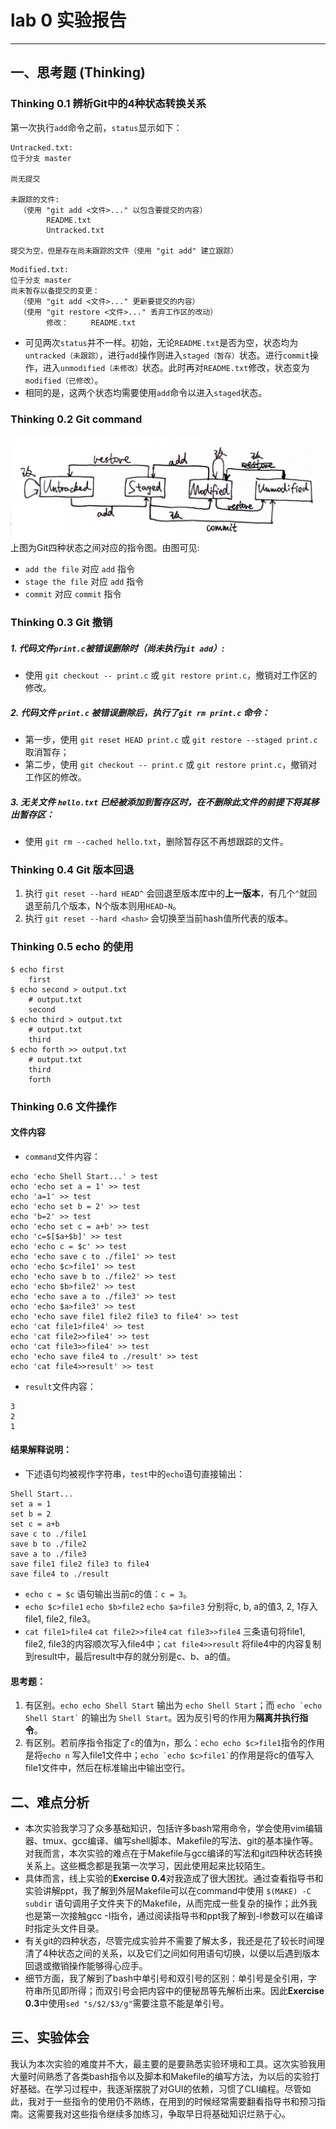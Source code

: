 # lab 0 实验报告

---

## 一、思考题 (Thinking)

### Thinking 0.1 辨析Git中的4种状态转换关系
第一次执行`add`命令之前，`status`显示如下：
```
Untracked.txt:
位于分支 master

尚无提交

未跟踪的文件:
  （使用 "git add <文件>..." 以包含要提交的内容）
        README.txt
        Untracked.txt

提交为空，但是存在尚未跟踪的文件（使用 "git add" 建立跟踪）
```

```
Modified.txt:
位于分支 master
尚未暂存以备提交的变更：
  （使用 "git add <文件>..." 更新要提交的内容）
  （使用 "git restore <文件>..." 丢弃工作区的改动）
        修改：     README.txt

```
+ 可见两次`status`并不一样。初始，无论`README.txt`是否为空，状态均为`untracked（未跟踪）`，进行`add`操作则进入`staged（暂存）`状态。进行`commit`操作，进入`unmodified（未修改）`状态。此时再对`README.txt`修改，状态变为`modified（已修改）`。
+ 相同的是，这两个状态均需要使用`add`命令以进入`staged`状态。

### Thinking 0.2 Git command
![git状态转换图](img/0-1.jpg)
上图为Git四种状态之间对应的指令图。由图可见:
+ `add the file` 对应 `add` 指令
+ `stage the file` 对应 `add` 指令
+ `commit` 对应 `commit` 指令

### Thinking 0.3 Git 撤销
##### 1. 代码文件`print.c`被错误删除时（尚未执行`git add`）:
+ 使用 `git checkout -- print.c` 或 `git restore print.c`，撤销对工作区的修改。

##### 2. 代码文件 `print.c` 被错误删除后，执行了`git rm print.c` 命令：
+ 第一步，使用 `git reset HEAD print.c` 或 `git restore --staged print.c`取消暂存；
+ 第二步，使用 `git checkout -- print.c` 或 `git restore print.c`，撤销对工作区的修改。

##### 3. 无关文件 `hello.txt` 已经被添加到暂存区时，在不删除此文件的前提下将其移出暂存区：
+ 使用 `git rm --cached hello.txt`，删除暂存区不再想跟踪的文件。

### Thinking 0.4 Git 版本回退
1. 执行 `git reset --hard HEAD^` 会回退至版本库中的**上一版本**，有几个`^`就回退至前几个版本，N个版本则用`HEAD~N`。
2. 执行 `git reset --hard <hash>` 会切换至当前hash值所代表的版本。

### Thinking 0.5 echo 的使用
```shell
$ echo first
    first
$ echo second > output.txt
    # output.txt
    second
$ echo third > output.txt
    # output.txt
    third
$ echo forth >> output.txt
    # output.txt
    third
    forth
```

### Thinking 0.6 文件操作
#### 文件内容
+ `command`文件内容：
```shell
echo 'echo Shell Start...' > test
echo 'echo set a = 1' >> test
echo 'a=1' >> test
echo 'echo set b = 2' >> test
echo 'b=2' >> test
echo 'echo set c = a+b' >> test
echo 'c=$[$a+$b]' >> test
echo 'echo c = $c' >> test
echo 'echo save c to ./file1' >> test
echo 'echo $c>file1' >> test
echo 'echo save b to ./file2' >> test
echo 'echo $b>file2' >> test
echo 'echo save a to ./file3' >> test
echo 'echo $a>file3' >> test
echo 'echo save file1 file2 file3 to file4' >> test
echo 'cat file1>file4' >> test
echo 'cat file2>>file4' >> test
echo 'cat file3>>file4' >> test
echo 'echo save file4 to ./result' >> test
echo 'cat file4>>result' >> test
```

+ `result`文件内容：
```shell
3
2
1
```

#### 结果解释说明：
+ 下述语句均被视作字符串，`test`中的`echo`语句直接输出：
```
Shell Start...
set a = 1
set b = 2
set c = a+b
save c to ./file1
save b to ./file2
save a to ./file3
save file1 file2 file3 to file4
save file4 to ./result
```
+ `echo c = $c` 语句输出当前c的值：`c = 3`。
+ `echo $c>file1` `echo $b>file2` `echo $a>file3` 分别将c, b, a的值3, 2, 1存入file1, file2, file3。
+ `cat file1>file4` `cat file2>>file4` `cat file3>>file4` 三条语句将file1, file2, file3的内容顺次写入file4中；`cat file4>>result` 将file4中的内容复制到result中，最后result中存的就分别是c、b、a的值。

#### 思考题：
1. 有区别。`echo echo Shell Start` 输出为 `echo Shell Start`；而 `` echo `echo Shell Start` `` 的输出为 `Shell Start`。因为反引号的作用为**隔离并执行指令**。
2. 有区别。若前序指令指定了`c`的值为`n`，那么：`echo echo $c>file1`指令的作用是将`echo n` 写入file1文件中；`` echo `echo $c>file1` ``的作用是将c的值写入file1文件中，然后在标准输出中输出空行。

## 二、难点分析
* 本次实验我学习了众多基础知识，包括许多bash常用命令，学会使用vim编辑器、tmux、gcc编译、编写shell脚本、Makefile的写法、git的基本操作等。对我而言，本次实验的难点在于Makefile与gcc编译的写法和git四种状态转换关系上。这些概念都是我第一次学习，因此使用起来比较陌生。
* 具体而言，线上实验的**Exercise 0.4**对我造成了很大困扰。通过查看指导书和实验讲解ppt，我了解到外层Makefile可以在command中使用 `$(MAKE) -C subdir` 语句调用子文件夹下的Makefile，从而完成一些复杂的操作；此外我也是第一次接触gcc -I指令，通过阅读指导书和ppt我了解到-I参数可以在编译时指定头文件目录。
* 有关git的四种状态，尽管完成实验并不需要了解太多，我还是花了较长时间理清了4种状态之间的关系，以及它们之间如何用语句切换，以便以后遇到版本回退或撤销操作能够得心应手。
* 细节方面，我了解到了bash中单引号和双引号的区别：单引号是全引用，字符串所见即所得；而双引号会把内容中的便秘昂等先解析出来。因此**Exercise 0.3**中使用`sed "s/$2/$3/g"`需要注意不能是单引号。

## 三、实验体会
我认为本次实验的难度并不大，最主要的是要熟悉实验环境和工具。这次实验我用大量时间熟悉了各类bash指令以及脚本和Makefile的编写方法，为以后的实验打好基础。在学习过程中，我逐渐摆脱了对GUI的依赖，习惯了CLI编程。尽管如此，我对于一些指令的使用仍不熟练，在用到的时候经常需要翻看指导书和预习指南。这需要我对这些指令继续多加练习，争取早日将基础知识烂熟于心。